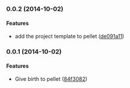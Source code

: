 ### 0.0.2 (2014-10-02)


#### Features

* add the project template to pellet ([de091a11](https://github.com/Rebelizer/react-pellet.git/commit/de091a11c95817419fdb2df170b4c4f905715112))

### 0.0.1 (2014-10-02)


#### Features

* Give birth to pellet ([84f3082](https://github.com/Rebelizer/react-pellet.git/commit/84f3082dc818ad93f5fba3bad1ce5187c615cd3b))

